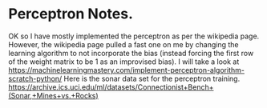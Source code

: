 # Perceptron Notes.
OK so I have mostly implemented the perceptron as per the wikipedia page.
However, the wikipedia page pulled a fast one on me by changing the learning algorithm
to not incorporate the bias (instead forcing the first row of the weight matrix to be 1
as an improvised bias). 
I will take a look at https://machinelearningmastery.com/implement-perceptron-algorithm-scratch-python/
Here is the sonar data set for the perceptron training.
https://archive.ics.uci.edu/ml/datasets/Connectionist+Bench+(Sonar,+Mines+vs.+Rocks)

